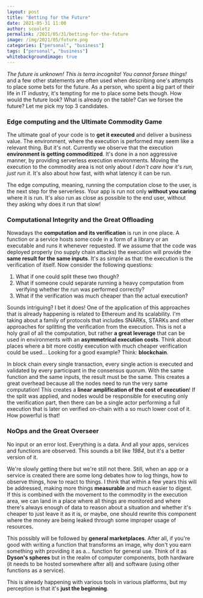 ```yaml
---
layout: post
title: "Betting for the Future"
date: 2021-05-31 11:00
author: scooletz
permalink: /2021/05/31/betting-for-the-future
image: /img/2021/05/future.png
categories: ["personal", "business"]
tags: ["personal", "business"]
whitebackgroundimage: true
---
```


_The future is unknown! This is terra incognita! You cannot forsee things!_ and a few other statements are often used when describing one's attempts to  place some bets for the future. As a person, who spent a big part of their life in IT industry, it's tempting for me to place some bets though. How would the future look? What is already on the table? Can we forsee the future? Let me pick my top 3 candidates.

### Edge computing and the Ultimate Commodity Game

The ultimate goal of your code is to **get it executed** and deliver a business value. The environment, where the execution is performed may seem like a relevant thing. But it's not. Currently we observe that the execution **environment is getting commoditized**. It's done in a non aggressive manner, by providing serverless execution environments. Moving the execution to the commodity area is not only about _I don't care how it's run, just run it_. It's also about how fast, with what latency it can be run.

The edge computing, meaning, running the computation close to the user, is the next step for the serverless. Your app is run not only **without you caring** where it is run. It's also run as close as possible to the end user, without they asking why does it run that slow!

### Computational Integrity and the Great Offloading

Nowadays the **computation and its verification** is run in one place. A function or a service hosts some code in a form of a library or an executable and runs it whenever requested. If we assume that the code was deployed properly (no supply chain attacks) the execution will provide the **same result for the same inputs**. It's as simple as that: the execution is the verification of itself. Now consider the following questions:

1. What if one could split these two though?
1. What if someone could separate running a heavy computation from verifying whether the run was performed correctly?
1. What if the verification was much cheaper than the actual execution?

Sounds intriguing? I bet it does! One of the application of this approaches that is already happening is related to Ethereum and its scalability. I'm taking about a family of protocols that includes SNARKs, STARKs and other approaches for splitting the verification from the execution. This is not a holy grail of all the computation, but rather **a great leverage** that can be used in environments with an **asymmetrical execution costs**. Think about places where a bit more costly execution with much cheaper verification could be used... Looking for a good example? Think: **blockchain**.

In block chain every single transaction, every single action is executed and validated by every participant in the consensus quorum. With the same function and the same inputs, the result must be the same. This creates a great overhead because all the nodes need to run the very same computation! This creates a **linear amplification of the cost of execution**! If the split was applied, and nodes would be responsible for executing only the verification part, then there can be a single actor performing a full execution that is later on verified on-chain with a so much lower cost of it. How powerful is that!

### NoOps and the Great Overseer

No input or an error lost. Everything is a data. And all your apps, services and functions are observed. This sounds a bit like _1984_, but it's a better version of it.

We're slowly getting there but we're still not there. Still, when an app or a service is created there are some long debates how to log things, how to observe things, how to react to things. I think that within a few years this will be addressed, making more things **measurable** and much easier to digest. If this is combined with the movement to the commodity in the execution area, we can land in a place where all things are monitored and where there's always enough of data to reason about a situation and whether it's cheaper to just leave it as it is, or maybe, one should rewrite this component where the money are being leaked through some improper usage of resources.

This possibly will be followed by **general marketplaces**. After all, if you're good with writing a function that transforms an image, why don't you earn something with providing it as a... function for general use. Think of it as **Dyson's spheres**  but in the realm of computer components, both hardware (it needs to be hosted somewhere after all) and software (using other functions as a service).

This is already happening with various tools in various platforms, but my perception is that it's **just the beginning**.
